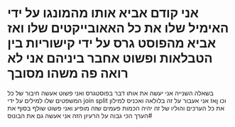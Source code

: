 # אני קודם אביא אותו מהמונגו על ידי האימיל שלו את כל האאובייקטים שלו ואז אביא מהפוסט גרס על ידי קישוריות בין הטבלאות ופשוט אחבר ביניהם אני לא רואה פה משהו מסובך
בשאלה השנייה אני יעשה את אותו דבר בפוסטגרס ואני פשוט אעשה חיבור של כל המשפטים שלו למילים על ידי join split וכו ןאז אני אעבור על זה בלולאה ואכניס למילון את כל הערכים והוליו של זה יהיה הכמות פעמים שזה מופיע ואני פשוט שולף בסוף את הערך הכי גבוה  על הרעיון הזה אני אעשה גם את הבונוס#